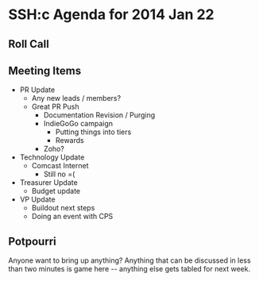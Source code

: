 SSH:c Agenda for 2014 Jan 22
============================

Roll Call
---------

Meeting Items
-------------

- PR Update
	- Any new leads / members?
	- Great PR Push
		- Documentation Revision / Purging
		- IndieGoGo campaign
			- Putting things into tiers
			- Rewards
		- Zoho?
- Technology Update
	- Comcast Internet
		- Still no =(
- Treasurer Update
	- Budget update
- VP Update
	- Buildout next steps
	- Doing an event with CPS

Potpourri
---------

Anyone want to bring up anything? Anything that can be discussed in less than two minutes is game here -- anything else gets tabled for next week.
